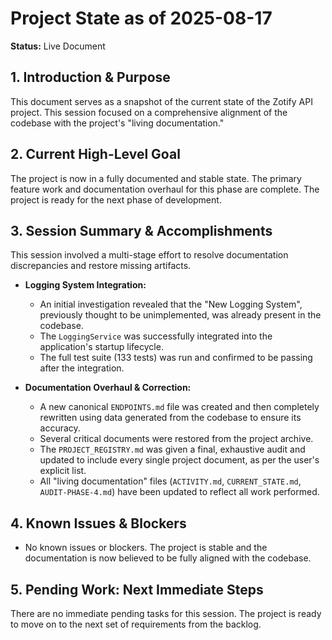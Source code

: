 # Project State as of 2025-08-17

**Status:** Live Document

## 1. Introduction & Purpose

This document serves as a snapshot of the current state of the Zotify API project. This session focused on a comprehensive alignment of the codebase with the project's "living documentation."

## 2. Current High-Level Goal

The project is now in a fully documented and stable state. The primary feature work and documentation overhaul for this phase are complete. The project is ready for the next phase of development.

## 3. Session Summary & Accomplishments

This session involved a multi-stage effort to resolve documentation discrepancies and restore missing artifacts.

*   **Logging System Integration:**
    *   An initial investigation revealed that the "New Logging System", previously thought to be unimplemented, was already present in the codebase.
    *   The `LoggingService` was successfully integrated into the application's startup lifecycle.
    *   The full test suite (133 tests) was run and confirmed to be passing after the integration.

*   **Documentation Overhaul & Correction:**
    *   A new canonical `ENDPOINTS.md` file was created and then completely rewritten using data generated from the codebase to ensure its accuracy.
    *   Several critical documents were restored from the project archive.
    *   The `PROJECT_REGISTRY.md` was given a final, exhaustive audit and updated to include every single project document, as per the user's explicit list.
    *   All "living documentation" files (`ACTIVITY.md`, `CURRENT_STATE.md`, `AUDIT-PHASE-4.md`) have been updated to reflect all work performed.

## 4. Known Issues & Blockers

*   No known issues or blockers. The project is stable and the documentation is now believed to be fully aligned with the codebase.

## 5. Pending Work: Next Immediate Steps

There are no immediate pending tasks for this session. The project is ready to move on to the next set of requirements from the backlog.
